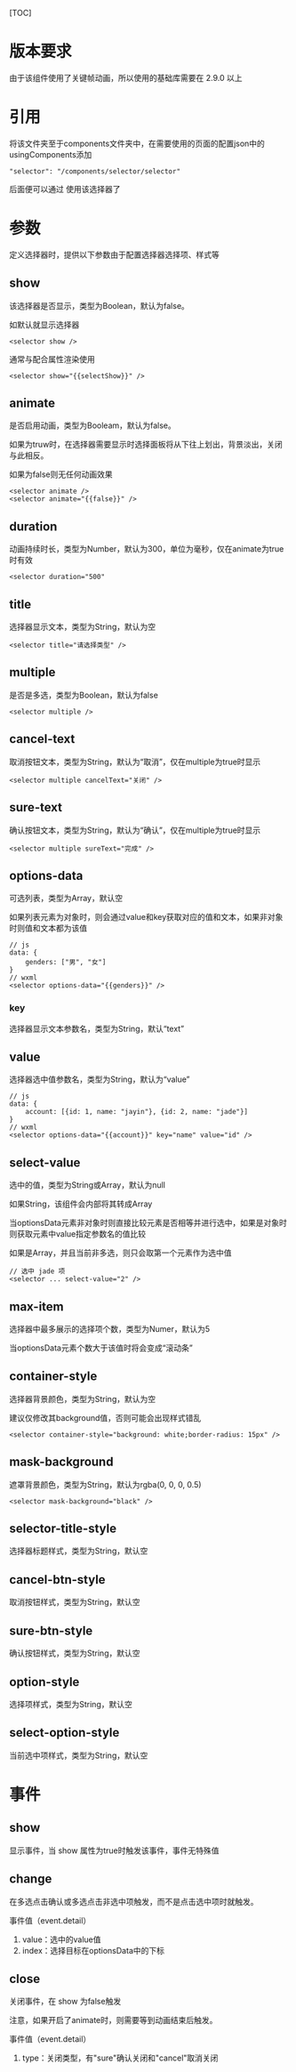 [TOC]



# 版本要求

由于该组件使用了关键帧动画，所以使用的基础库需要在 2.9.0 以上



#  引用

将该文件夹至于components文件夹中，在需要使用的页面的配置json中的usingComponents添加

```
"selector": "/components/selector/selector"
```

后面便可以通过 <selector> 使用该选择器了



# 参数

定义选择器时，提供以下参数由于配置选择器选择项、样式等

## show

该选择器是否显示，类型为Boolean，默认为false。

如默认就显示选择器

```
<selector show />
```

通常与配合属性渲染使用

```
<selector show="{{selectShow}}" />
```

## animate

是否启用动画，类型为Booleam，默认为false。

如果为truw时，在选择器需要显示时选择面板将从下往上划出，背景淡出，关闭与此相反。

如果为false则无任何动画效果

```
<selector animate />
<selector animate="{{false}}" />
```

## duration

动画持续时长，类型为Number，默认为300，单位为毫秒，仅在animate为true时有效

```
<selector duration="500"
```

## title

选择器显示文本，类型为String，默认为空

```
<selector title="请选择类型" />
```

## multiple

是否是多选，类型为Boolean，默认为false

```
<selector multiple />
```

## cancel-text

取消按钮文本，类型为String，默认为“取消”，仅在multiple为true时显示

```
<selector multiple cancelText="关闭" />
```

## sure-text

确认按钮文本，类型为String，默认为“确认”，仅在multiple为true时显示

```
<selector multiple sureText="完成" />
```

## options-data

可选列表，类型为Array，默认空

如果列表元素为对象时，则会通过value和key获取对应的值和文本，如果非对象时则值和文本都为该值

```
// js
data: {
    genders: ["男", "女"]
}
// wxml
<selector options-data="{{genders}}" />
```

### key

选择器显示文本参数名，类型为String，默认“text”

## value

选择器选中值参数名，类型为String，默认为“value”

```
// js
data: {
    account: [{id: 1, name: "jayin"}, {id: 2, name: "jade"}]
}
// wxml
<selector options-data="{{account}}" key="name" value="id" />
```

## select-value

选中的值，类型为String或Array，默认为null

如果String，该组件会内部将其转成Array

当optionsData元素非对象时则直接比较元素是否相等并进行选中，如果是对象时则获取元素中value指定参数名的值比较

如果是Array，并且当前非多选，则只会取第一个元素作为选中值

```
// 选中 jade 项
<selector ... select-value="2" />
```

## max-item

选择器中最多展示的选择项个数，类型为Numer，默认为5

当optionsData元素个数大于该值时将会变成“滚动条”

## container-style

选择器背景颜色，类型为String，默认为空

建议仅修改其background值，否则可能会出现样式错乱

```
<selector container-style="background: white;border-radius: 15px" />
```

## mask-background

遮罩背景颜色，类型为String，默认为rgba(0, 0, 0, 0.5)

```
<selector mask-background="black" />
```

## selector-title-style

选择器标题样式，类型为String，默认空

## cancel-btn-style

取消按钮样式，类型为String，默认空

## sure-btn-style

确认按钮样式，类型为String，默认空

## option-style

选择项样式，类型为String，默认空

## select-option-style

当前选中项样式，类型为String，默认空



# 事件

## show

显示事件，当 show 属性为true时触发该事件，事件无特殊值

## change

在多选点击确认或多选点击非选中项触发，而不是点击选中项时就触发。

事件值（event.detail）

1. value：选中的value值
2. index：选择目标在optionsData中的下标

## close

关闭事件，在 show 为false触发

注意，如果开启了animate时，则需要等到动画结束后触发。

事件值（event.detail）

1. type：关闭类型，有"sure"确认关闭和"cancel"取消关闭